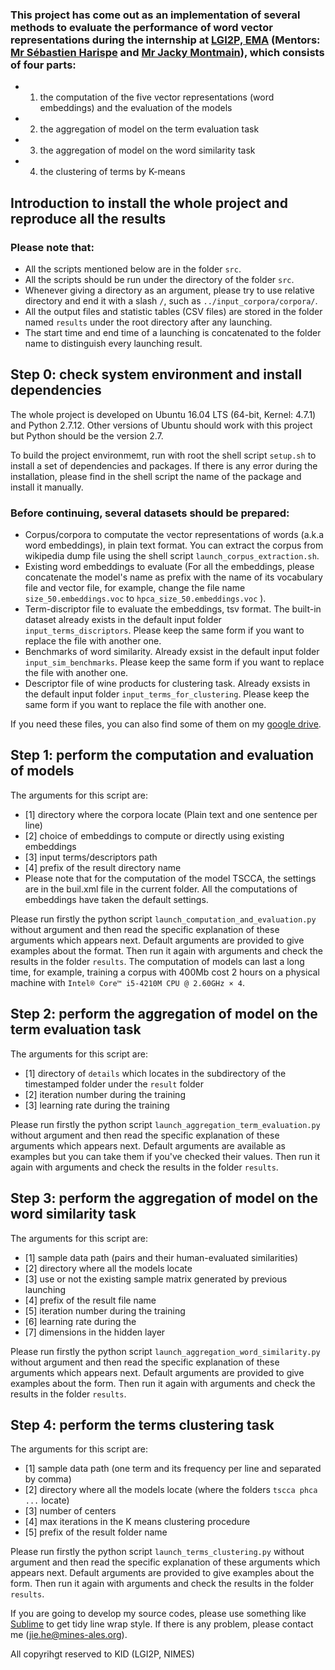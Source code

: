 ### This project has come out as an implementation of several methods to evaluate the performance of word vector representations during the internship at [LGI2P, EMA](http://lgi2p.mines-ales.fr/pages/equipe-de-recherche-kid-0) (Mentors: [Mr Sébastien Harispe](http://dblp.uni-trier.de/pers/hd/h/Harispe:S=eacute=bastien.html) and [Mr Jacky Montmain](https://www.researchgate.net/profile/Jacky_Montmain)), which consists of four parts:
* 1) the computation of the five vector representations (word embeddings) and the evaluation of the models
* 2) the aggregation of model on the term evaluation task
* 3) the aggregation of model on the word similarity task
* 4) the clustering of terms by K-means


## Introduction to install the whole project and reproduce all the results

### Please note that:
* All the scripts mentioned below are in the folder `src`.
* All the scripts should be run under the directory of the folder `src`. 
* Whenever giving a directory as an argument, please try to use relative directory and end it with a slash `/`, such as `../input_corpora/corpora/`.
* All the output files and statistic tables (CSV files) are stored in the folder named `results` under the root directory after any launching.
* The start time and end time of a launching is concatenated to the folder name to distinguish every launching result.

## Step 0: check system environment and install dependencies
The whole project is developed on Ubuntu 16.04 LTS (64-bit, Kernel: 4.7.1) and Python 2.7.12. Other versions of Ubuntu should work with this project but Python should be the version 2.7.

To build the project environmemt, run with root the shell script `setup.sh` to install a set of dependencies and packages.  If there is any error during the installation, please find in the shell script the name of the package and install it manually.

### Before continuing, several datasets should be prepared:
* Corpus/corpora to computate the vector representations of words (a.k.a word embeddings), in plain text format. You can extract the corpus from wikipedia dump file using the shell script `launch_corpus_extraction.sh`.
* Existing word embeddings to evaluate (For all the embeddings, please concatenate the model's name as prefix with the name of its vocabulary file and vector file, for example, change the file name `size_50.embeddings.voc` to `hpca_size_50.embeddings.voc` ).
* Term-discriptor file to evaluate the embeddings, tsv format. The built-in dataset already exists in the default input folder `input_terms_discriptors`. Please keep the same form if you want to replace the file with another one.
* Benchmarks of word similarity. Already exsist in the default input folder  `input_sim_benchmarks`. Please keep the same form if you want to replace the file with another one.
* Descriptor file of wine products for clustering task. Already exsists in the default input folder  `input_terms_for_clustering`.  Please keep the same form if you want to replace the file with another one.

If you need these files, you can also find some of them on my [google drive](https://drive.google.com/open?id=0B-TRyz0akbbaeHpaUk5SN1cybW8 ). 

## Step 1: perform the computation and evaluation of models
The arguments for this script are:
* [1] directory where the corpora locate (Plain text and one sentence per line)
* [2] choice of embeddings to compute or directly using existing embeddings
* [3] input terms/descriptors path
* [4] prefix of the result directory name
* Please note that for the computation of the model TSCCA, the settings are in the buil.xml file in the current folder. All the computations of embeddings have taken the default settings.

Please run firstly the python script `launch_computation_and_evaluation.py` without argument and then read the specific explanation of these arguments which appears next. Default arguments are provided to give examples about the format. Then run it again with arguments and check the results in the folder `results`. The computation of models can last a long time, for example, training a corpus with 400Mb cost 2 hours on a physical machine with `Intel® Core™ i5-4210M CPU @ 2.60GHz × 4`.


## Step 2: perform the aggregation of model on the term evaluation task
The arguments for this script are:
* [1] directory of `details` which locates in the subdirectory of the timestamped folder under the `result` folder
* [2] iteration number during the training
* [3] learning rate during the training

Please run firstly the python script `launch_aggregation_term_evaluation.py` without argument and then read the specific explanation of these arguments which appears next. Default arguments are available as examples but you can take them if you've checked their values. Then run it again with arguments and check the results in the folder `results`.


## Step 3: perform the aggregation of model on the word similarity task
The arguments for this script are:
* [1] sample data path (pairs and their human-evaluated similarities)
* [2] directory where all the models locate
* [3] use or not the existing sample matrix generated by previous launching
* [4] prefix of the result file name
* [5] iteration number during the training
* [6] learning rate during the 
* [7] dimensions in the hidden layer

Please run firstly the python script `launch_aggregation_word_similarity.py` without argument and then read the specific explanation of these arguments which appears next. Default arguments are provided to give examples about the form. Then run it again with arguments and check the results in the folder `results`.

## Step 4: perform the terms clustering task
The arguments for this script are:
* [1] sample data path (one term and its frequency per line and separated by comma)
* [2] directory where all the models locate (where the folders `tscca phca ...` locate)
* [3] number of centers
* [4] max iterations in the K means clustering procedure
* [5] prefix of the result folder name

Please run firstly the python script `launch_terms_clustering.py` without argument and then read the specific explanation of these arguments which appears next. Default arguments are provided to give examples about the form. Then run it again with arguments and check the results in the folder `results`.

If you are going to develop my source codes, please use something like [Sublime](https://www.sublimetext.com/3) to get tidy line wrap style. If there is any problem, please contact me (jie.he@mines-ales.org).

All copyrihgt reserved to KID (LGI2P, NIMES)
